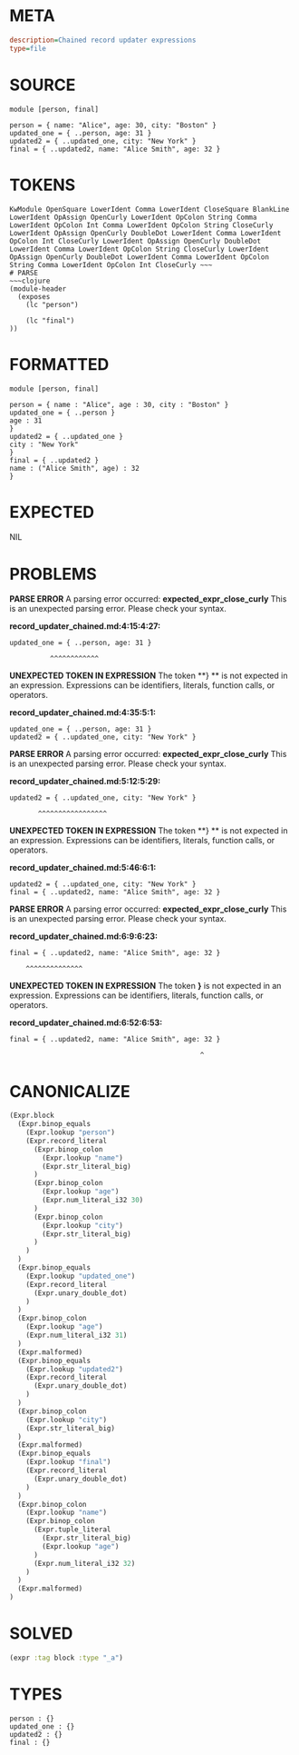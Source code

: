 # META
~~~ini
description=Chained record updater expressions
type=file
~~~
# SOURCE
~~~roc
module [person, final]

person = { name: "Alice", age: 30, city: "Boston" }
updated_one = { ..person, age: 31 }
updated2 = { ..updated_one, city: "New York" }
final = { ..updated2, name: "Alice Smith", age: 32 }
~~~
# TOKENS
~~~text
KwModule OpenSquare LowerIdent Comma LowerIdent CloseSquare BlankLine LowerIdent OpAssign OpenCurly LowerIdent OpColon String Comma LowerIdent OpColon Int Comma LowerIdent OpColon String CloseCurly LowerIdent OpAssign OpenCurly DoubleDot LowerIdent Comma LowerIdent OpColon Int CloseCurly LowerIdent OpAssign OpenCurly DoubleDot LowerIdent Comma LowerIdent OpColon String CloseCurly LowerIdent OpAssign OpenCurly DoubleDot LowerIdent Comma LowerIdent OpColon String Comma LowerIdent OpColon Int CloseCurly ~~~
# PARSE
~~~clojure
(module-header
  (exposes
    (lc "person")

    (lc "final")
))
~~~
# FORMATTED
~~~roc
module [person, final]

person = { name : "Alice", age : 30, city : "Boston" }
updated_one = { ..person }
age : 31
}
updated2 = { ..updated_one }
city : "New York"
}
final = { ..updated2 }
name : ("Alice Smith", age) : 32
}
~~~
# EXPECTED
NIL
# PROBLEMS
**PARSE ERROR**
A parsing error occurred: **expected_expr_close_curly**
This is an unexpected parsing error. Please check your syntax.

**record_updater_chained.md:4:15:4:27:**
```roc
updated_one = { ..person, age: 31 }
```
              ^^^^^^^^^^^^


**UNEXPECTED TOKEN IN EXPRESSION**
The token **}
** is not expected in an expression.
Expressions can be identifiers, literals, function calls, or operators.

**record_updater_chained.md:4:35:5:1:**
```roc
updated_one = { ..person, age: 31 }
updated2 = { ..updated_one, city: "New York" }
```


**PARSE ERROR**
A parsing error occurred: **expected_expr_close_curly**
This is an unexpected parsing error. Please check your syntax.

**record_updater_chained.md:5:12:5:29:**
```roc
updated2 = { ..updated_one, city: "New York" }
```
           ^^^^^^^^^^^^^^^^^


**UNEXPECTED TOKEN IN EXPRESSION**
The token **}
** is not expected in an expression.
Expressions can be identifiers, literals, function calls, or operators.

**record_updater_chained.md:5:46:6:1:**
```roc
updated2 = { ..updated_one, city: "New York" }
final = { ..updated2, name: "Alice Smith", age: 32 }
```


**PARSE ERROR**
A parsing error occurred: **expected_expr_close_curly**
This is an unexpected parsing error. Please check your syntax.

**record_updater_chained.md:6:9:6:23:**
```roc
final = { ..updated2, name: "Alice Smith", age: 32 }
```
        ^^^^^^^^^^^^^^


**UNEXPECTED TOKEN IN EXPRESSION**
The token **}** is not expected in an expression.
Expressions can be identifiers, literals, function calls, or operators.

**record_updater_chained.md:6:52:6:53:**
```roc
final = { ..updated2, name: "Alice Smith", age: 32 }
```
                                                   ^


# CANONICALIZE
~~~clojure
(Expr.block
  (Expr.binop_equals
    (Expr.lookup "person")
    (Expr.record_literal
      (Expr.binop_colon
        (Expr.lookup "name")
        (Expr.str_literal_big)
      )
      (Expr.binop_colon
        (Expr.lookup "age")
        (Expr.num_literal_i32 30)
      )
      (Expr.binop_colon
        (Expr.lookup "city")
        (Expr.str_literal_big)
      )
    )
  )
  (Expr.binop_equals
    (Expr.lookup "updated_one")
    (Expr.record_literal
      (Expr.unary_double_dot)
    )
  )
  (Expr.binop_colon
    (Expr.lookup "age")
    (Expr.num_literal_i32 31)
  )
  (Expr.malformed)
  (Expr.binop_equals
    (Expr.lookup "updated2")
    (Expr.record_literal
      (Expr.unary_double_dot)
    )
  )
  (Expr.binop_colon
    (Expr.lookup "city")
    (Expr.str_literal_big)
  )
  (Expr.malformed)
  (Expr.binop_equals
    (Expr.lookup "final")
    (Expr.record_literal
      (Expr.unary_double_dot)
    )
  )
  (Expr.binop_colon
    (Expr.lookup "name")
    (Expr.binop_colon
      (Expr.tuple_literal
        (Expr.str_literal_big)
        (Expr.lookup "age")
      )
      (Expr.num_literal_i32 32)
    )
  )
  (Expr.malformed)
)
~~~
# SOLVED
~~~clojure
(expr :tag block :type "_a")
~~~
# TYPES
~~~roc
person : {}
updated_one : {}
updated2 : {}
final : {}
~~~
